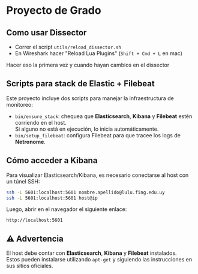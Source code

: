 # Proyecto de Grado

## Como usar Dissector
- Correr el script `utils/reload_dissector.sh`
- En Wireshark hacer "Reload Lua Plugins" (`Shift + Cmd + L` en mac)

Hacer eso la primera vez y cuando hayan cambios en el dissector

## Scripts para stack de Elastic + Filebeat

Este proyecto incluye dos scripts para manejar la infraestructura de monitoreo:

- `bin/ensure_stack`: chequea que **Elasticsearch**, **Kibana** y **Filebeat** estén corriendo en el host.  
  Si alguno no está en ejecución, lo inicia automáticamente.
- `bin/setup_filebeat`: configura Filebeat para que tracee los logs de **Netronome**.

## Cómo acceder a Kibana

Para visualizar Elasticsearch/Kibana, es necesario conectarse al host con un túnel SSH:

```bash
ssh -L 5601:localhost:5601 nombre.apellido@lulu.fing.edu.uy
ssh -L 5601:localhost:5601 host@ip
```

Luego, abrir en el navegador el siguiente enlace:

```
http://localhost:5601
```

## ⚠️ Advertencia

El host debe contar con **Elasticsearch**, **Kibana** y **Filebeat** instalados.  
Estos pueden instalarse utilizando `apt-get` y siguiendo las instrucciones en sus sitios oficiales.
